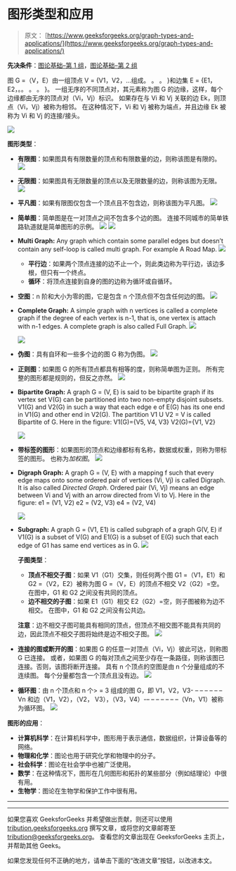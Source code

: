 # 图形类型和应用

> 原文： [https://www.geeksforgeeks.org/graph-types-and-applications/](https://www.geeksforgeeks.org/graph-types-and-applications/)

**先决条件**：[图论基础–第 1 组](https://www.geeksforgeeks.org/mathematics-graph-theory-basics-set-1/)，[图论基础–第 2 组](https://www.geeksforgeeks.org/mathematics-graph-theory-basics/)

图 G =（V，E）由一组顶点 V = {V1，V2，...组成。 。 。 }和边集 E = {E1，E2，。。 。 。 }。 一组无序的不同顶点对，其元素称为图 G 的边缘，这样，每个边缘都由无序的顶点对（Vi，Vj）标识。
如果存在与 Vi 和 Vj 关联的边 Ek，则顶点（Vi，Vj）被称为相邻。 在这种情况下，Vi 和 Vj 被称为端点，并且边缘 Ek 被称为 Vi 和 Vj 的连接/接头。

![](img/afb9b65db4a7e42da83486c8b5802e05.png)

**图形类型**：

*   **有限图**：如果图具有有限数量的顶点和有限数量的边，则称该图是有限的。
    ![](img/15233c040becec8f494b6647363935be.png)
*   **无限图**：如果图具有无限数量的顶点以及无限数量的边，则称该图为无限。
    ![](img/f8133d56763cef8ad728437878876461.png)
*   **平凡图**：如果有限图仅包含一个顶点且不包含边，则称该图为平凡图。
    ![](img/b94c9e8ff1a54244931884c073d3c97f.png)
*   **简单图**：简单图是在一对顶点之间不包含多个边的图。 连接不同城市的简单铁路轨道就是简单图形的示例。
    ![](img/1cba05d27e780ea5e72cd7aafb134295.png)
    ![](img/1215815d6bd900830d5b70f87dcc0c9c.png)
*   **Multi Graph:** Any graph which contain some parallel edges but doesn’t contain any self-loop is called multi graph. For example A Road Map.
    ![](img/afb9b65db4a7e42da83486c8b5802e05.png)
    *   **平行边**：如果两个顶点连接的边不止一个，则此类边称为平行边，该边多根，但只有一个终点。
    *   **循环**：将顶点连接到自身的图的边称为循环或自循环。
*   **空图**：n 阶和大小为零的图，它是包含 n 个顶点但不包含任何边的图。
    ![](img/063d317088bd5c8e9adc1d0ca10b4015.png)
*   **Complete Graph:** A simple graph with n vertices is called a complete graph if the degree of each vertex is n-1, that is, one vertex is attach with n-1 edges. A complete graph is also called Full Graph.
    ![](img/bdb3e47e23edef262a3106502e9ad68a.png)

    ![](img/32ff615caa6d06911610aacaaa2699cf.png)

*   **伪图**：具有自环和一些多个边的图 G 称为伪图。
    ![](img/aaeb44b3ef8262ab5ceeac73506a19df.png)
*   **正则图**：如果图 G 的所有顶点都具有相等的度，则称简单图为正则。 所有完整的图形都是规则的，但反之亦然。
    ![](img/dc844b9044ac2bc4970db219b53314e3.png)
*   **Bipartite Graph:** A graph G = (V, E) is said to be bipartite graph if its vertex set V(G) can be partitioned into two non-empty disjoint subsets. V1(G) and V2(G) in such a way that each edge e of E(G) has its one end in V1(G) and other end in V2(G).
    The partition V1 U V2 = V is called Bipartite of G.
    Here in the figure:
    V1(G)={V5, V4, V3}
    V2(G)={V1, V2}

    ![](img/9013cbdfd65759a887fcd174346d25ab.png)

*   **带标签的图形**：如果图形的顶点和边缘都标有名称，数据或权重，则称为带标签的图形。 也称为*加权图*。
    ![](img/7e19d541aa5e40f0ae6d68040cacb27c.png)
*   **Digraph Graph:** A graph G = (V, E) with a mapping f such that every edge maps onto some ordered pair of vertices (Vi, Vj) is called Digraph. It is also called *Directed Graph*. Ordered pair (Vi, Vj) means an edge between Vi and Vj with an arrow directed from Vi to Vj.
    Here in the figure:
    e1 = (V1, V2)
    e2 = (V2, V3)
    e4 = (V2, V4)

    ![](img/26135644c437deb5fc34f0054f80a206.png)

*   **Subgraph:** A graph G = (V1, E1) is called subgraph of a graph G(V, E) if V1(G) is a subset of V(G) and E1(G) is a subset of E(G) such that each edge of G1 has same end vertices as in G.
    ![](img/668a1d2bc74eda7bf4aeebaad5fd186b.png)

    **子图类型**：

    *   **顶点不相交子图**：如果 V1（G1）交集，则任何两个图 G1 =（V1，E1）和 G2 =（V2，E2）被称为图 G =（V，E）的顶点不相交 V2（G2）=空。 在图中，G1 和 G2 之间没有共同的顶点。
    *   **边不相交的子图**：如果 E1（G1）相交 E2（G2）=空，则子图被称为边不相交。 在图中，G1 和 G2 之间没有公共边。

    **注意**：边不相交子图可能具有相同的顶点，但顶点不相交图不能具有共同的边，因此顶点不相交子图将始终是边不相交子图。
    ![](img/f364562ba1fb0b08726674a46babaf78.png)

*   **连接的图或断开的图**：如果图 G 的任意一对顶点（Vi，Vj）彼此可达，则称图 G 已连接。 或者，如果图 G 的每对顶点之间至少存在一条路径，则称该图已连接。否则，该图将断开连接。 具有 n 个顶点的空图是由 n 个分量组成的不连续图。 每个分量都包含一个顶点且没有边。
    ![](img/96f83941b3402d776acc48fdd789b349.png)
*   **循环图**：由 n 个顶点和 n 个> = 3 组成的图 G，即 V1，V2，V3- – – – – – – Vn 和边（V1，V2），（V2， V3），（V3，V4）-– – – – – – –（Vn，V1）被称为循环图。
    ![](img/057eddc648ccd3983097790f3ecb99c7.png)

**图形的应用**：

*   **计算机科学**：在计算机科学中，图形用于表示通信，数据组织，计算设备等的网络。
*   **物理和化学**：图论也用于研究化学和物理中的分子。
*   **社会科学**：图论在社会学中也被广泛使用。
*   **数学**：在这种情况下，图形在几何图形和拓扑的某些部分（例如结理论）中很有用。
*   **生物学**：图论在生物学和保护工作中很有用。



* * *

* * *

如果您喜欢 GeeksforGeeks 并希望做出贡献，则还可以使用 [tribution.geeksforgeeks.org](https://contribute.geeksforgeeks.org/) 撰写文章，或将您的文章邮寄至 tribution@geeksforgeeks.org。 查看您的文章出现在 GeeksforGeeks 主页上，并帮助其他 Geeks。

如果您发现任何不正确的地方，请单击下面的“改进文章”按钮，以改进本文。